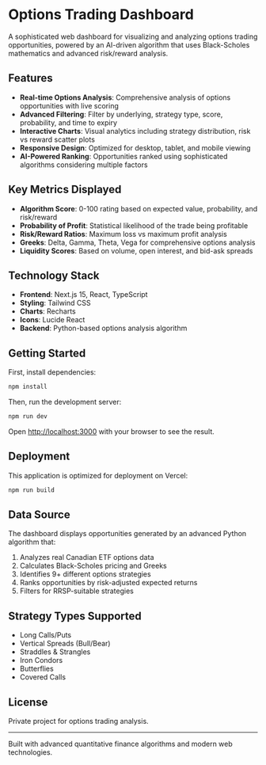 # Options Trading Dashboard

A sophisticated web dashboard for visualizing and analyzing options trading opportunities, powered by an AI-driven algorithm that uses Black-Scholes mathematics and advanced risk/reward analysis.

## Features

- **Real-time Options Analysis**: Comprehensive analysis of options opportunities with live scoring
- **Advanced Filtering**: Filter by underlying, strategy type, score, probability, and time to expiry
- **Interactive Charts**: Visual analytics including strategy distribution, risk vs reward scatter plots
- **Responsive Design**: Optimized for desktop, tablet, and mobile viewing
- **AI-Powered Ranking**: Opportunities ranked using sophisticated algorithms considering multiple factors

## Key Metrics Displayed

- **Algorithm Score**: 0-100 rating based on expected value, probability, and risk/reward
- **Probability of Profit**: Statistical likelihood of the trade being profitable
- **Risk/Reward Ratios**: Maximum loss vs maximum profit analysis
- **Greeks**: Delta, Gamma, Theta, Vega for comprehensive options analysis
- **Liquidity Scores**: Based on volume, open interest, and bid-ask spreads

## Technology Stack

- **Frontend**: Next.js 15, React, TypeScript
- **Styling**: Tailwind CSS
- **Charts**: Recharts
- **Icons**: Lucide React
- **Backend**: Python-based options analysis algorithm

## Getting Started

First, install dependencies:

```bash
npm install
```

Then, run the development server:

```bash
npm run dev
```

Open [http://localhost:3000](http://localhost:3000) with your browser to see the result.

## Deployment

This application is optimized for deployment on Vercel:

```bash
npm run build
```

## Data Source

The dashboard displays opportunities generated by an advanced Python algorithm that:

1. Analyzes real Canadian ETF options data
2. Calculates Black-Scholes pricing and Greeks
3. Identifies 9+ different options strategies
4. Ranks opportunities by risk-adjusted expected returns
5. Filters for RRSP-suitable strategies

## Strategy Types Supported

- Long Calls/Puts
- Vertical Spreads (Bull/Bear)
- Straddles & Strangles
- Iron Condors
- Butterflies
- Covered Calls

## License

Private project for options trading analysis.

---

Built with advanced quantitative finance algorithms and modern web technologies.